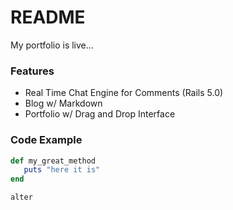 # README

My portfolio is live...

### Features 
 - Real Time Chat Engine for Comments (Rails 5.0)
 - Blog w/ Markdown
 - Portfolio w/ Drag and Drop Interface

### Code Example

 ``` ruby
 def my_great_method
    puts "here it is"
 end
```

``` javascript
alter   
```